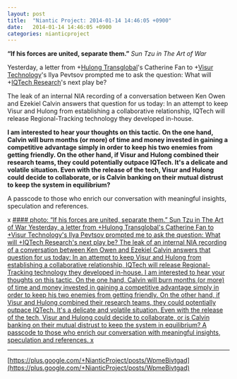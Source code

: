 ```yaml
---
layout: post
title:  "Niantic Project: 2014-01-14 14:46:05 +0900"
date:   2014-01-14 14:46:05 +0900
categories: nianticproject
---
```

**“If his forces are united, separate them.”**
*Sun Tzu in The Art of War*

Yesterday, a letter from +[Hulong Transglobal](https://plus.google.com/107849663787965375687 "")'s Catherine Fan to +[Visur Technology](https://plus.google.com/115880454950193571355 "")'s Ilya Pevtsov prompted me to ask the question: What will +[IQTech Research](https://plus.google.com/108020987035258478791 "")'s next play be?

The leak of an internal NIA recording of a conversation between Ken Owen and Ezekiel Calvin answers that question for us today: In an attempt to keep Visur and Hulong from establishing a collaborative relationship, IQTech will release Regional-Tracking technology they developed in-house.

**I am interested to hear your thoughts on this tactic. On the one hand, Calvin will burn months (or more) of time and money invested in gaining a competitive advantage simply in order to keep his two enemies from getting friendly. On the other hand, if Visur and Hulong combined their research teams, they could potentially outpace IQTech. It's a delicate and volatile situation. Even with the release of the tech, Visur and Hulong could decide to collaborate, or is Calvin banking on their mutual distrust to keep the system in equilibrium?**

A passcode to those who enrich our conversation with meaningful insights, speculation and references.

x
[#### photo: “If his forces are united, separate them.”
Sun Tzu in The Art of War
Yesterday, a letter from +Hulong Transglobal's Catherine Fan to +Visur Technology's Ilya Pevtsov prompted me to ask the question: What will +IQTech Research's next play be?
The leak of an internal NIA recording of a conversation between Ken Owen and Ezekiel Calvin answers that question for us today: In an attempt to keep Visur and Hulong from establishing a collaborative relationship, IQTech will release Regional-Tracking technology they developed in-house.
I am interested to hear your thoughts on this tactic. On the one hand, Calvin will burn months (or more) of time and money invested in gaining a competitive advantage simply in order to keep his two enemies from getting friendly. On the other hand, if Visur and Hulong combined their research teams, they could potentially outpace IQTech. It's a delicate and volatile situation. Even with the release of the tech, Visur and Hulong could decide to collaborate, or is Calvin banking on their mutual distrust to keep the system in equilibrium?
A passcode to those who enrich our conversation with meaningful insights, speculation and references.
x](https://lh3.googleusercontent.com/-u4Cikukftp8/UtTO-pDIXLI/AAAAAAAAU_U/s__u-wZvlos/w1200-h1553/Separation.png "")
- - -
[https://plus.google.com/+NianticProject/posts/WpmeBivtgad](https://plus.google.com/+NianticProject/posts/WpmeBivtgad)
